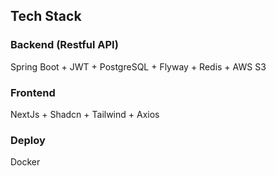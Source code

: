 ## Tech Stack
### Backend (Restful API)
Spring Boot + JWT + PostgreSQL + Flyway + Redis + AWS S3
### Frontend
NextJs + Shadcn + Tailwind + Axios
### Deploy
Docker
